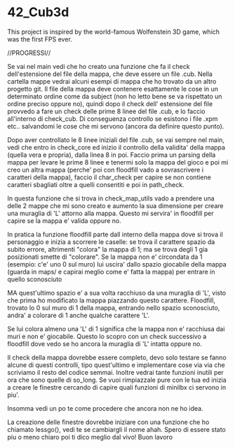 # 42_Cub3d
This project is inspired by the world-famous Wolfenstein 3D game, which was the first FPS ever.

//PROGRESSI//

Se vai nel main vedi che ho creato una funzione che fa il check dell'estensione del file della mappa,
che deve essere un file .cub. Nella cartella mappe vedrai alcuni esempi di mappa che ho trovato da un altro progetto git.
Il file della mappa deve contenere esattamente le cose in un determinato ordine come da subject (non ho letto bene se va rispettato un ordine preciso oppure no), quindi dopo
il check dell' estensione del file provvedo a fare un check delle prime 8 linee del file .cub, e lo faccio
all'interno di check_cub. Di conseguenza controllo se esistono i file .xpm etc.. salvandomi le cose che mi servono (ancora da definire questo punto).

Dopo aver controllato le 8 linee iniziali del file .cub, se vai sempre nel main, vedi che entro in check_core ed inizio il controllo della
validita' della mappa (quella vera e propria), dalla linea 8 in poi. Faccio prima un parsing della mappa per levare le prime 8 linee e tenermi solo 
la mappa del gioco e poi mi creo un altra mappa (perche' poi con floodfill vado a sovrascrivere i caratteri della mappa), faccio il char_check per capire se non contiene caratteri sbagliati oltre a quelli consentiti e poi in path_check.

In questa funzione che si trova in check_map_utils vado a prendere una delle 2 mappe che mi sono creato e aumento la sua dimensione
per creare una muraglia di 'L' attorno alla mappa. Questo mi servira' in floodfill per capire se la mappa e' valida oppure no.

In pratica la funzione floodfill parte dall interno della mappa dove si trova il personaggio e inizia a scorrere le caselle: se trova il carattere spazio
da subito errore, altrimenti "colora" la
mappa di 1; ma se trova degli 1 gia posizionati smette di "colorare". Se la mappa non e' circondata da 1 (esempio: c'e' uno 0 sul muro) lui uscira' dallo spazio
giocabile della mappa (guarda in maps/ e capirai meglio come e' fatta la mappa) per entrare in quello sconosciuto

MA quest'ultimo spazio e' a sua volta racchiuso da una muraglia di 'L', visto che prima ho modificato la mappa piazzando questo carattere.
Floodfill, trovato lo 0 sul muro di 1 della mappa, entrando nello spazio sconosciuto, andra' a colorare di 1 anche qualche carattere 'L'.

Se lui colora almeno una 'L' di 1 significa che la mappa non e' racchiusa dai muri e non e' giocabile. Questo lo scopro con un check successivo
a floodfill dove vedo se ho ancora la muraglia di 'L' intatta oppure no.

Il check della mappa dovrebbe essere completo, devo solo testare se fanno alcune di questi controlli, tipo quest'ultimo e implementare cose via via
che scriviamo il resto del codice semmai. Inoltre vedrai tante funzioni inutili per ora che sono quelle
di so_long. Se vuoi rimpiazzale pure con le tua ed inizia a creare le finestre cercando di capire quali funzioni di minilbx ci servono in piu'.

Insomma vedi un po te come procedere che ancora non ne ho idea.

La creazione delle finestre dovrebbe iniziare con una funzione che ho chiamato lessgo(), vedi te se cambiargli il nome ahah. Spero di essere stato piu
o meno chiaro poi ti dico meglio dal vivo! Buon lavoro
